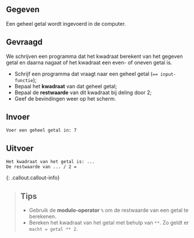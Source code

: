 ## Gegeven
Een geheel getal wordt ingevoerd in de computer. 

## Gevraagd
We schrijven een programma dat het kwadraat berekent van het gegeven getal en daarna nagaat of het kwadraat een even- of oneven getal is. 
* Schrijf een programma dat vraagt naar een geheel getal (`== input-functie`);
* Bepaal het **kwadraat** van dat geheel getal;
* Bepaal de **restwaarde** van dit kwadraat bij deling door 2;
* Geef de bevindingen weer op het scherm.

## Invoer

```
Voer een geheel getal in: 7
```

## Uitvoer

```
Het kwadraat van het getal is: ...
De restwaarde van ... / 2 = 
```

{: .callout.callout-info}
>## Tips
>* Gebruik de **modulo-operator** `%` om de restwaarde van een getal te berekenen.
>* Bereken het kwadraat van het getal met behulp van `**`. Zo geldt er `macht = getal ** 2`.

